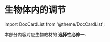# 生物体内的调节

import DocCardList from '@theme/DocCardList';

本部分内容对应生物教材的 **选择性必修一**．

<DocCardList />
